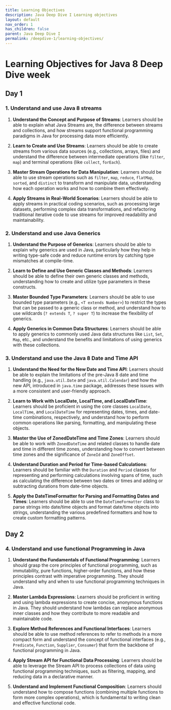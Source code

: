 ```yaml
---
title: Learning Objectives
description: Java Deep Dive I Learning objectives
layout: default
nav_order: 1
has_children: false
parent: Java Deep Dive I
permalink: /deepdive-1/learning-objectives/
---
```


# Learning Objectives for Java 8 Deep Dive week

## Day 1

### 1. Understand and use Java 8 streams

1. **Understand the Concept and Purpose of Streams**: Learners should be able to explain what Java Streams are, the difference between streams and collections, and how streams support functional programming paradigms in Java for processing data more efficiently.

2. **Learn to Create and Use Streams**: Learners should be able to create streams from various data sources (e.g., collections, arrays, files) and understand the difference between intermediate operations (like `filter`, `map`) and terminal operations (like `collect`, `forEach`).

3. **Master Stream Operations for Data Manipulation**: Learners should be able to use stream operations such as `filter`, `map`, `reduce`, `flatMap`, `sorted`, and `distinct` to transform and manipulate data, understanding how each operation works and how to combine them effectively.

4. **Apply Streams in Real-World Scenarios**: Learners should be able to apply streams in practical coding scenarios, such as processing large datasets, performing complex data transformations, and refactoring traditional iterative code to use streams for improved readability and maintainability.

### 2. Understand and use Java Generics

1. **Understand the Purpose of Generics**: Learners should be able to explain why generics are used in Java, particularly how they help in writing type-safe code and reduce runtime errors by catching type mismatches at compile-time.

2. **Learn to Define and Use Generic Classes and Methods**: Learners should be able to define their own generic classes and methods, understanding how to create and utilize type parameters in these constructs.

3. **Master Bounded Type Parameters**: Learners should be able to use bounded type parameters (e.g., `<T extends Number>`) to restrict the types that can be passed to a generic class or method, and understand how to use wildcards (`? extends T`, `? super T`) to increase the flexibility of generics.

4. **Apply Generics in Common Data Structures**: Learners should be able to apply generics to commonly used Java data structures like `List`, `Set`, `Map`, etc., and understand the benefits and limitations of using generics with these collections.

### 3. Understand and use the Java 8 Date and Time API

1. **Understand the Need for the New Date and Time API**: Learners should be able to explain the limitations of the pre-Java 8 date and time handling (e.g., `java.util.Date` and `java.util.Calendar`) and how the new API, introduced in `java.time` package, addresses these issues with a more consistent and user-friendly approach.

2. **Learn to Work with LocalDate, LocalTime, and LocalDateTime**: Learners should be proficient in using the core classes `LocalDate`, `LocalTime`, and `LocalDateTime` for representing dates, times, and date-time combinations, respectively, and understand how to perform common operations like parsing, formatting, and manipulating these objects.

3. **Master the Use of ZonedDateTime and Time Zones**: Learners should be able to work with `ZonedDateTime` and related classes to handle date and time in different time zones, understanding how to convert between time zones and the significance of `ZoneId` and `ZoneOffset`.

4. **Understand Duration and Period for Time-based Calculations**: Learners should be familiar with the `Duration` and `Period` classes for representing and performing calculations involving spans of time, such as calculating the difference between two dates or times and adding or subtracting durations from date-time objects.

5. **Apply the DateTimeFormatter for Parsing and Formatting Dates and Times**: Learners should be able to use the `DateTimeFormatter` class to parse strings into date/time objects and format date/time objects into strings, understanding the various predefined formatters and how to create custom formatting patterns.

## Day 2

### 4. Understand and use functional Programming in Java

 1. **Understand the Fundamentals of Functional Programming**: Learners should grasp the core principles of functional programming, such as immutability, pure functions, higher-order functions, and how these principles contrast with imperative programming. They should understand why and when to use functional programming techniques in Java.

 2. **Master Lambda Expressions**: Learners should be proficient in writing and using lambda expressions to create concise, anonymous functions in Java. They should understand how lambdas can replace anonymous inner classes and how they contribute to more readable and maintainable code.

 3. **Explore Method References and Functional Interfaces**: Learners should be able to use method references to refer to methods in a more compact form and understand the concept of functional interfaces (e.g., `Predicate`, `Function`, `Supplier`, `Consumer`) that form the backbone of functional programming in Java.

 4. **Apply Stream API for Functional Data Processing**: Learners should be able to leverage the Stream API to process collections of data using functional programming techniques, such as filtering, mapping, and reducing data in a declarative manner.

 5. **Understand and Implement Functional Composition**: Learners should understand how to compose functions (combining multiple functions to form more complex operations), which is fundamental to writing clean and effective functional code.
